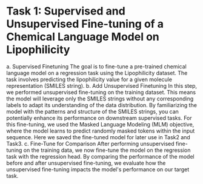 # Task 1: Supervised and Unsupervised Fine-tuning of a Chemical Language Model on Lipophilicity

a. Supervised Finetuning
The goal is to fine-tune a pre-trained chemical language model on a regression task using the Lipophilicity dataset. The task involves predicting the lipophilicity value for a given molecule representation (SMILES string).
b. Add Unsupervised Finetuning
In this step, we performed unsupervised fine-tuning on the training dataset. This means the model will leverage only the SMILES strings without any corresponding labels to adapt its understanding of the data distribution. By familiarizing the model with the patterns and structure of the SMILES strings, you can potentially enhance its performance on downstream supervised tasks.
For this fine-tuning, we used the Masked Language Modeling (MLM) objective, where the model learns to predict randomly masked tokens within the input sequence. Here we saved the fine-tuned model for later use in Task2 and Task3.
c. Fine-Tune for Comparison
After performing unsupervised fine-tuning on the training data, we now fine-tune the model on the regression task with the regression head. By comparing the performance of the model before and after unsupervised fine-tuning, we evaluate how the unsupervised fine-tuning impacts the model's performance on our target task.
